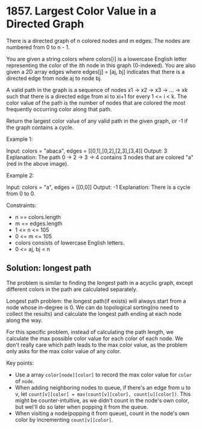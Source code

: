 # 1857. Largest Color Value in a Directed Graph
There is a directed graph of n colored nodes and m edges. The nodes are numbered from 0 to n - 1.

You are given a string colors where colors[i] is a lowercase English letter representing the color of the ith node in this graph (0-indexed). You are also given a 2D array edges where edges[j] = [aj, bj] indicates that there is a directed edge from node aj to node bj.

A valid path in the graph is a sequence of nodes x1 -> x2 -> x3 -> ... -> xk such that there is a directed edge from xi to xi+1 for every 1 <= i < k. The color value of the path is the number of nodes that are colored the most frequently occurring color along that path.

Return the largest color value of any valid path in the given graph, or -1 if the graph contains a cycle.

Example 1:

Input: colors = "abaca", edges = [[0,1],[0,2],[2,3],[3,4]]
Output: 3
Explanation: The path 0 -> 2 -> 3 -> 4 contains 3 nodes that are colored "a" (red in the above image).

Example 2:

Input: colors = "a", edges = [[0,0]]
Output: -1
Explanation: There is a cycle from 0 to 0.

Constraints:

* n == colors.length
* m == edges.length
* 1 <= n <= 105
* 0 <= m <= 105
* colors consists of lowercase English letters.
* 0 <= aj, bj < n

## Solution: longest path
The problem is similar to finding the longest path in a acyclic graph, except different colors in the path are calculated separately.

Longest path problem: the longest path(if exists) will always start from a node whose in-degree is 0. We can do topological sorting(no need to collect the results) and calculate the longest path ending at each node along the way.

For this specific problem, instead of calculating the path length, we calculate the max possible color value for each color of each node. We don't really care which path leads to the max color value, as the problem only asks for the max color value of any color.

Key points:

* Use a array `color[node][color]` to record the max color value for `color` of `node`.
* When adding neighboring nodes to queue, if there's an edge from u to v, let `count[v][color] = max(count[v][color], count[u][color])`. This might be counter-intuitive, as we didn't count in the node's own color, but wel'll do so later when popping it from the queue.
* When visiting a node(popping it from queue), count in the node's own color by incrementing `count[v][color]`.
